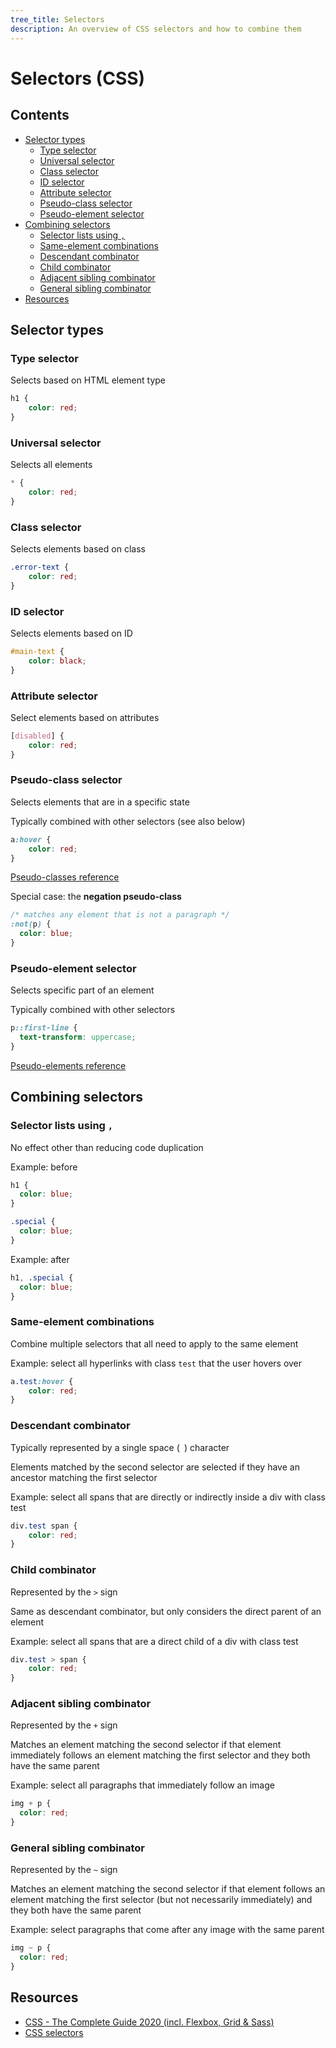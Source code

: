 ```yaml
---
tree_title: Selectors
description: An overview of CSS selectors and how to combine them
---
```


# Selectors (CSS)

## Contents

-   [Selector types](#selector-types)
    -   [Type selector](#type-selector)
    -   [Universal selector](#universal-selector)
    -   [Class selector](#class-selector)
    -   [ID selector](#id-selector)
    -   [Attribute selector](#attribute-selector)
    -   [Pseudo-class selector](#pseudo-class-selector)
    -   [Pseudo-element selector](#pseudo-element-selector)
-   [Combining selectors](#combining-selectors)
    -   [Selector lists using `,`](#selector-lists-using-)
    -   [Same-element combinations](#same-element-combinations)
    -   [Descendant combinator](#descendant-combinator)
    -   [Child combinator](#child-combinator)
    -   [Adjacent sibling combinator](#adjacent-sibling-combinator)
    -   [General sibling combinator](#general-sibling-combinator)
-   [Resources](#resources)

## Selector types

### Type selector

Selects based on HTML element type

```css
h1 {
    color: red;
}
```

### Universal selector

Selects all elements

```css
* {
    color: red;
}
```

### Class selector

Selects elements based on class

```css
.error-text {
    color: red;
}
```

### ID selector

Selects elements based on ID

```css
#main-text {
    color: black;
}
```

### Attribute selector

Select elements based on attributes

```css
[disabled] {
    color: red;
}
```

### Pseudo-class selector

Selects elements that are in a specific state

Typically combined with other selectors (see also below)

```css
a:hover {
    color: red;
}   
```

[Pseudo-classes reference](https://developer.mozilla.org/en-US/docs/Web/CSS/Pseudo-classes#Index_of_standard_pseudo-classes)

Special case: the **negation pseudo-class**

```css
/* matches any element that is not a paragraph */
:not(p) {
  color: blue;
}
```

### Pseudo-element selector

Selects specific part of an element

Typically combined with other selectors

```css
p::first-line {
  text-transform: uppercase;
}
```

[Pseudo-elements reference](https://developer.mozilla.org/en-US/docs/Web/CSS/Pseudo-elements#Index_of_standard_pseudo-elements)

## Combining selectors

### Selector lists using `,`

No effect other than reducing code duplication

Example: before

```css
h1 { 
  color: blue; 
} 

.special { 
  color: blue; 
} 
```

Example: after

```css
h1, .special { 
  color: blue; 
} 
```

### Same-element combinations

Combine multiple selectors that all need to apply to the same element

Example: select all hyperlinks with class `test` that the user hovers over

```css
a.test:hover {
    color: red;
}
```

### Descendant combinator

Typically represented by a single space (` `) character

Elements matched by the second selector are selected if they have an ancestor matching the first selector

Example: select all spans that are directly or indirectly inside a div with class test

```css
div.test span {
    color: red;
}
```

### Child combinator

Represented by the `>` sign

Same as descendant combinator, but only considers the direct parent of an element

Example: select all spans that are a direct child of a div with class test

```css
div.test > span {
    color: red;
}
```

### Adjacent sibling combinator

Represented by the `+` sign

Matches an element matching the second selector if that element immediately follows an element matching the first selector and they both have the same parent

Example: select all paragraphs that immediately follow an image

```css
img + p {
  color: red;
}
```

### General sibling combinator

Represented by the `~` sign

Matches an element matching the second selector if that element follows an element matching the first selector (but not necessarily immediately) and they both have the same parent

Example: select paragraphs that come after any image with the same parent

```css
img ~ p {
  color: red;
}
```

## Resources

-   [CSS - The Complete Guide 2020 (incl. Flexbox, Grid & Sass)](https://www.udemy.com/course/css-the-complete-guide-incl-flexbox-grid-sass/)
-   [CSS selectors](https://developer.mozilla.org/en-US/docs/Learn/CSS/Building_blocks/Selectors)

